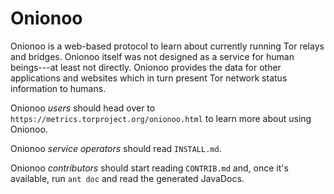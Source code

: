 # Onionoo

Onionoo is a web-based protocol to learn about currently running Tor
relays and bridges.  Onionoo itself was not designed as a service for
human beings---at least not directly.  Onionoo provides the data for other
applications and websites which in turn present Tor network status
information to humans.

Onionoo _users_ should head over to `https://metrics.torproject.org/onionoo.html` to
learn more about using Onionoo.

Onionoo _service operators_ should read `INSTALL.md`.

Onionoo _contributors_ should start reading `CONTRIB.md` and, once it's
available, run `ant doc` and read the generated JavaDocs.

